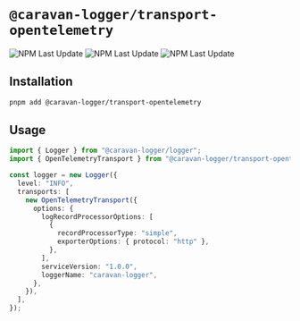 # `@caravan-logger/transport-opentelemetry`

![NPM Last Update](https://img.shields.io/npm/v/@caravan-logger/transport-opentelemetry) ![NPM Last Update](https://img.shields.io/npm/last-update/@caravan-logger/transport-opentelemetry) ![NPM Last Update](https://img.shields.io/npm/l/@caravan-logger/transport-opentelemetry)

## Installation

```bash
pnpm add @caravan-logger/transport-opentelemetry
```

## Usage

```typescript
import { Logger } from "@caravan-logger/logger";
import { OpenTelemetryTransport } from "@caravan-logger/transport-opentelemetry";

const logger = new Logger({
  level: "INFO",
  transports: [
    new OpenTelemetryTransport({
      options: {
        logRecordProcessorOptions: [
          {
            recordProcessorType: "simple",
            exporterOptions: { protocol: "http" },
          },
        ],
        serviceVersion: "1.0.0",
        loggerName: "caravan-logger",
      },
    }),
  ],
});
```
